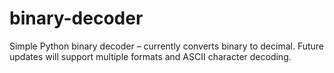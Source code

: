 # binary-decoder
Simple Python binary decoder – currently converts binary to decimal. Future updates will support multiple formats and ASCII character decoding.

